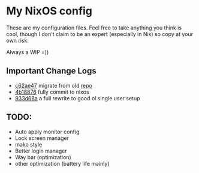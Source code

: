 # My NixOS config

These are my configuration files. Feel free to take anything you think is cool, though I don't claim to be an expert (especially in Nix) so copy at your own risk.

Always a WIP =))

## Important Change Logs
- [c62ae47](https://github.com/brianaung/home-manager/commit/c62ae474e9959e3e9d61adb7622ec956dfbb36f3) migrate from old [repo](https://github.com/brianaung/.dotfiles)
- [4b18876](https://github.com/brianaung/nixos-config/commit/4b18876179fc3bc112cfbb6918ae403066bddeb3) fully commit to nixos
- [933d68a](https://github.com/brianaung/nixos-config/commit/933d68ad5e39dea52d318841a9989623d803a009) a full rewrite to good ol single user setup

## TODO:
- Auto apply monitor config 
- Lock screen manager
- mako style
- Better login manager
- Way bar (optimization) 
- other optimization (battery life mainly)
